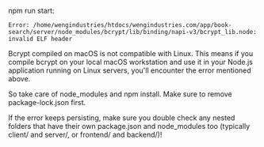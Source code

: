 
npm run start:
```
Error: /home/wengindustries/htdocs/wengindustries.com/app/book-search/server/node_modules/bcrypt/lib/binding/napi-v3/bcrypt_lib.node: invalid ELF header
```

Bcrypt compiled on macOS is not compatible with Linux. This means if you compile bcrypt on your local macOS workstation and use it in your Node.js application running on Linux servers, you'll encounter the error mentioned above.

So take care of node_modules and npm install. Make sure to remove package-lock.json first.   

If the error keeps persisting, make sure you double check any nested folders that have their own package.json and node_modules too (typically client/ and server/, or frontend/ and backend/)!